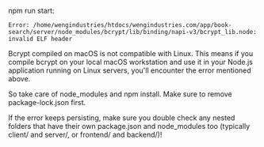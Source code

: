 
npm run start:
```
Error: /home/wengindustries/htdocs/wengindustries.com/app/book-search/server/node_modules/bcrypt/lib/binding/napi-v3/bcrypt_lib.node: invalid ELF header
```

Bcrypt compiled on macOS is not compatible with Linux. This means if you compile bcrypt on your local macOS workstation and use it in your Node.js application running on Linux servers, you'll encounter the error mentioned above.

So take care of node_modules and npm install. Make sure to remove package-lock.json first.   

If the error keeps persisting, make sure you double check any nested folders that have their own package.json and node_modules too (typically client/ and server/, or frontend/ and backend/)!